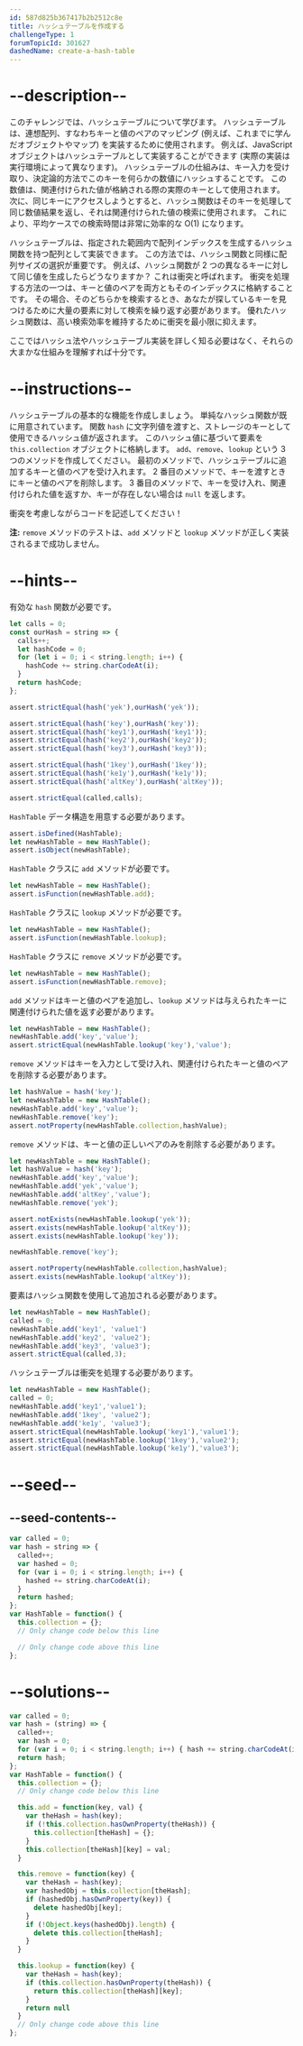 ```yaml
---
id: 587d825b367417b2b2512c8e
title: ハッシュテーブルを作成する
challengeType: 1
forumTopicId: 301627
dashedName: create-a-hash-table
---
```


# --description--

このチャレンジでは、ハッシュテーブルについて学びます。 ハッシュテーブルは、連想配列、すなわちキーと値のペアのマッピング (例えば、これまでに学んだオブジェクトやマップ) を実装するために使用されます。 例えば、JavaScript オブジェクトはハッシュテーブルとして実装することができます (実際の実装は実行環境によって異なります)。 ハッシュテーブルの仕組みは、キー入力を受け取り、決定論的方法でこのキーを何らかの数値にハッシュすることです。 この数値は、関連付けられた値が格納される際の実際のキーとして使用されます。 次に、同じキーにアクセスしようとすると、ハッシュ関数はそのキーを処理して同じ数値結果を返し、それは関連付けられた値の検索に使用されます。 これにより、平均ケースでの検索時間は非常に効率的な O(1) になります。

ハッシュテーブルは、指定された範囲内で配列インデックスを生成するハッシュ関数を持つ配列として実装できます。 この方法では、ハッシュ関数と同様に配列サイズの選択が重要です。 例えば、ハッシュ関数が 2 つの異なるキーに対して同じ値を生成したらどうなりますか？ これは衝突と呼ばれます。 衝突を処理する方法の一つは、キーと値のペアを両方ともそのインデックスに格納することです。 その場合、そのどちらかを検索するとき、あなたが探しているキーを見つけるために大量の要素に対して検索を繰り返す必要があります。 優れたハッシュ関数は、高い検索効率を維持するために衝突を最小限に抑えます。

ここではハッシュ法やハッシュテーブル実装を詳しく知る必要はなく、それらの大まかな仕組みを理解すれば十分です。

# --instructions--

ハッシュテーブルの基本的な機能を作成しましょう。 単純なハッシュ関数が既に用意されています。 関数 `hash` に文字列値を渡すと、ストレージのキーとして使用できるハッシュ値が返されます。 このハッシュ値に基づいて要素を `this.collection` オブジェクトに格納します。 `add`、`remove`、`lookup` という 3 つのメソッドを作成してください。 最初のメソッドで、ハッシュテーブルに追加するキーと値のペアを受け入れます。 2 番目のメソッドで、キーを渡すときにキーと値のペアを削除します。 3 番目のメソッドで、キーを受け入れ、関連付けられた値を返すか、キーが存在しない場合は `null` を返します。

衝突を考慮しながらコードを記述してください！

**注:** `remove` メソッドのテストは、`add` メソッドと `lookup` メソッドが正しく実装されるまで成功しません。

# --hints--

有効な `hash` 関数が必要です。

```js
let calls = 0;
const ourHash = string => {
  calls++;
  let hashCode = 0;
  for (let i = 0; i < string.length; i++) {
    hashCode += string.charCodeAt(i);
  }
  return hashCode;
};

assert.strictEqual(hash('yek'),ourHash('yek'));

assert.strictEqual(hash('key'),ourHash('key'));
assert.strictEqual(hash('key1'),ourHash('key1'));
assert.strictEqual(hash('key2'),ourHash('key2'));
assert.strictEqual(hash('key3'),ourHash('key3'));

assert.strictEqual(hash('1key'),ourHash('1key'));
assert.strictEqual(hash('ke1y'),ourHash('ke1y'));
assert.strictEqual(hash('altKey'),ourHash('altKey'));

assert.strictEqual(called,calls); 
```

`HashTable` データ構造を用意する必要があります。

```js
assert.isDefined(HashTable); 
let newHashTable = new HashTable(); 
assert.isObject(newHashTable); 
```

`HashTable` クラスに `add` メソッドが必要です。

```js
let newHashTable = new HashTable(); 
assert.isFunction(newHashTable.add); 
```

`HashTable` クラスに `lookup` メソッドが必要です。

```js
let newHashTable = new HashTable(); 
assert.isFunction(newHashTable.lookup); 
```

`HashTable` クラスに `remove` メソッドが必要です。

```js
let newHashTable = new HashTable(); 
assert.isFunction(newHashTable.remove); 
```

`add` メソッドはキーと値のペアを追加し、`lookup` メソッドは与えられたキーに関連付けられた値を返す必要があります。

```js
let newHashTable = new HashTable(); 
newHashTable.add('key','value');
assert.strictEqual(newHashTable.lookup('key'),'value'); 
```

`remove` メソッドはキーを入力として受け入れ、関連付けられたキーと値のペアを削除する必要があります。

```js
let hashValue = hash('key');
let newHashTable = new HashTable(); 
newHashTable.add('key','value');
newHashTable.remove('key'); 
assert.notProperty(newHashTable.collection,hashValue); 
```

`remove` メソッドは、キーと値の正しいペアのみを削除する必要があります。

```js
let newHashTable = new HashTable(); 
let hashValue = hash('key');
newHashTable.add('key','value');
newHashTable.add('yek','value');
newHashTable.add('altKey','value');
newHashTable.remove('yek');

assert.notExists(newHashTable.lookup('yek'));
assert.exists(newHashTable.lookup('altKey'));
assert.exists(newHashTable.lookup('key'));

newHashTable.remove('key');

assert.notProperty(newHashTable.collection,hashValue); 
assert.exists(newHashTable.lookup('altKey'));

```

要素はハッシュ関数を使用して追加される必要があります。

```js
let newHashTable = new HashTable(); 
called = 0;
newHashTable.add('key1', 'value1')
newHashTable.add('key2', 'value2');
newHashTable.add('key3', 'value3');
assert.strictEqual(called,3); 
```

ハッシュテーブルは衝突を処理する必要があります。

```js
let newHashTable = new HashTable(); 
called = 0;
newHashTable.add('key1','value1');
newHashTable.add('1key', 'value2'); 
newHashTable.add('ke1y', 'value3'); 
assert.strictEqual(newHashTable.lookup('key1'),'value1');
assert.strictEqual(newHashTable.lookup('1key'),'value2');
assert.strictEqual(newHashTable.lookup('ke1y'),'value3');
```

# --seed--

## --seed-contents--

```js
var called = 0;
var hash = string => {
  called++;
  var hashed = 0;
  for (var i = 0; i < string.length; i++) {
    hashed += string.charCodeAt(i);
  }
  return hashed;
};
var HashTable = function() {
  this.collection = {};
  // Only change code below this line

  // Only change code above this line
};
```

# --solutions--

```js
var called = 0;
var hash = (string) => {
  called++;
  var hash = 0;
  for (var i = 0; i < string.length; i++) { hash += string.charCodeAt(i); }
  return hash;
};
var HashTable = function() {
  this.collection = {};
  // Only change code below this line

  this.add = function(key, val) {
    var theHash = hash(key);
    if (!this.collection.hasOwnProperty(theHash)) {
      this.collection[theHash] = {};
    }
    this.collection[theHash][key] = val;
  }

  this.remove = function(key) {
    var theHash = hash(key);
    var hashedObj = this.collection[theHash];
    if (hashedObj.hasOwnProperty(key)) {
      delete hashedObj[key];
    }
    if (!Object.keys(hashedObj).length) {
      delete this.collection[theHash];
    }
  }

  this.lookup = function(key) {
    var theHash = hash(key);
    if (this.collection.hasOwnProperty(theHash)) {
      return this.collection[theHash][key];
    }
    return null
  }
  // Only change code above this line
};
```
